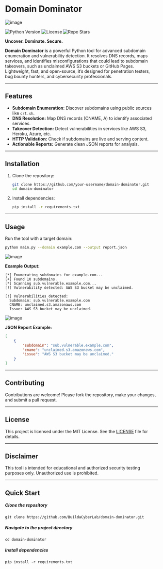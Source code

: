 # **Domain Dominator**  

![image](https://github.com/user-attachments/assets/d19aa371-b705-4d09-9e96-5f1d4b3ffd10)

![Python Version](https://img.shields.io/badge/python-3.7%2B-blue)
![License](https://img.shields.io/github/license/BuildaCyberLab/domain-dominator)
![Repo Stars](https://img.shields.io/github/stars/BuildaCyberLab/domain-dominator?style=social)

**Uncover. Dominate. Secure.**  

**Domain Dominator** is a powerful Python tool for advanced subdomain enumeration and vulnerability detection. It resolves DNS records, maps services, and identifies misconfigurations that could lead to subdomain takeovers, such as unclaimed AWS S3 buckets or GitHub Pages. Lightweight, fast, and open-source, it’s designed for penetration testers, bug bounty hunters, and cybersecurity professionals.  

---

## **Features**  
- **Subdomain Enumeration:** Discover subdomains using public sources like `crt.sh`.  
- **DNS Resolution:** Map DNS records (CNAME, A) to identify associated services.  
- **Takeover Detection:** Detect vulnerabilities in services like AWS S3, Heroku, Azure, etc.  
- **HTTP Validation:** Check if subdomains are live and serving content.  
- **Actionable Reports:** Generate clean JSON reports for analysis.  

---

## **Installation**  
1. Clone the repository:  
   ```bash
   git clone https://github.com/your-username/domain-dominator.git
   cd domain-dominator
   ```
2. Install dependencies:  
   ```bash
   pip install -r requirements.txt
   ```

---

## **Usage**  
Run the tool with a target domain:  
```bash
python main.py --domain example.com --output report.json
```
![image](https://github.com/user-attachments/assets/b2ad2045-627a-4302-906b-c367df5ec983)


**Example Output:**  
```
[*] Enumerating subdomains for example.com...
[+] Found 10 subdomains.
[*] Scanning sub.vulnerable.example.com...
[!] Vulnerability detected: AWS S3 bucket may be unclaimed.

[!] Vulnerabilities detected:
  Subdomain: sub.vulnerable.example.com
  CNAME: unclaimed.s3.amazonaws.com
  Issue: AWS S3 bucket may be unclaimed.
```
![image](https://github.com/user-attachments/assets/8a31ec60-b2c2-4f1a-8633-072b2a1fa7c6)


**JSON Report Example:**  
```json
[
    {
        "subdomain": "sub.vulnerable.example.com",
        "cname": "unclaimed.s3.amazonaws.com",
        "issue": "AWS S3 bucket may be unclaimed."
    }
]
```

---

## **Contributing**  
Contributions are welcome! Please fork the repository, make your changes, and submit a pull request.  

---

## **License**  
This project is licensed under the MIT License. See the [LICENSE](LICENSE) file for details.  

---

## **Disclaimer**  
This tool is intended for educational and authorized security testing purposes only. Unauthorized use is prohibited.  

---
## **Quick Start**
##### Clone the repository
```
git clone https://github.com/BuildaCyberLab/domain-dominator.git
```
##### Navigate to the project directory
```
cd domain-dominator
```
##### Install dependencies
```
pip install -r requirements.txt
```
